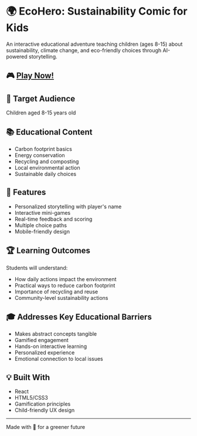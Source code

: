 # 🌍 EcoHero: Sustainability Comic for Kids

An interactive educational adventure teaching children (ages 8-15) about sustainability, climate change, and eco-friendly choices through AI-powered storytelling.

## 🎮 [Play Now!](https://sinxreaper.github.io/sustainability-comic/)

## 🎯 Target Audience
Children aged 8-15 years old

## 📚 Educational Content
- Carbon footprint basics
- Energy conservation
- Recycling and composting
- Local environmental action
- Sustainable daily choices

## 🚀 Features
- Personalized storytelling with player's name
- Interactive mini-games
- Real-time feedback and scoring
- Multiple choice paths
- Mobile-friendly design

## 🏆 Learning Outcomes
Students will understand:
- How daily actions impact the environment
- Practical ways to reduce carbon footprint
- Importance of recycling and reuse
- Community-level sustainability actions

## 🎓 Addresses Key Educational Barriers
- Makes abstract concepts tangible
- Gamified engagement
- Hands-on interactive learning
- Personalized experience
- Emotional connection to local issues

## 💡 Built With
- React
- HTML5/CSS3
- Gamification principles
- Child-friendly UX design

---

Made with 💚 for a greener future
